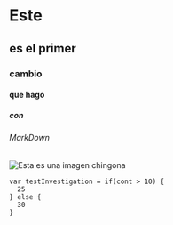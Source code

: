 # Este
## es el primer
### cambio
#### que hago
##### con
###### MarkDown

![Esta es una imagen chingona](https://octodex.github.com/images/yaktocat.png)

```
var testInvestigation = if(cont > 10) {
  25
} else {
  30
}
```
